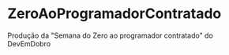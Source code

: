# ZeroAoProgramadorContratado
 Produção da "Semana do Zero ao programador contratado" do DevEmDobro
